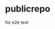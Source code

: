 # publicrepo
for e2e test






































































































































































































































































































































































































































































































































































































































































































































































































































































































































































































































































































































































































































































































































































































































































































































































































































































































































































































































































































































































































































































































































































































































































































































































































































































































































































































































































































